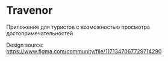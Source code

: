 # Travenor

Приложение для туристов с возможностью просмотра достопримечательностей

Design source: https://www.figma.com/community/file/1171347067729714290
